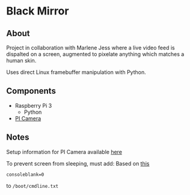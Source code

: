 # Black Mirror
## About
Project in collaboration with Marlene Jess where a live video feed is dispalted on a screen, augmented to pixelate anything which matches a human skin.

Uses direct Linux framebuffer manipulation with Python.


## Components
* Raspberry Pi 3
    * Python
* [PI Camera](https://www.pyimagesearch.com/2015/03/30/accessing-the-raspberry-pi-camera-with-opencv-and-python/)

## Notes
Setup information for PI Camera available [here](https://www.pyimagesearch.com/2015/03/30/accessing-the-raspberry-pi-camera-with-opencv-and-python/)

To prevent screen from sleeping, must add:
Based on [this](https://www.raspberrypi.org/documentation/configuration/screensaver.md)
```
consoleblank=0
```
to
`/boot/cmdline.txt`
